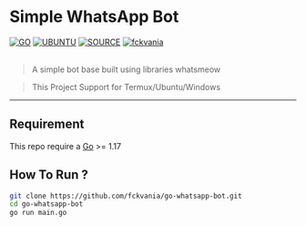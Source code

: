 # Simple WhatsApp Bot

[![GO](https://img.shields.io/badge/golang-v1.18-blue)](https://go.dev/) [![UBUNTU](https://img.shields.io/badge/ubuntu-v20.04-orange)](https://releases.ubuntu.com/impish/) [![SOURCE](https://img.shields.io/badge/tulir-2.2208.14-lightgrey)](https://github.com/tulir/whatsmeow) [![fckvania](https://img.shields.io/badge/WA-ME.svg)](https://wa.me/6281236031617) <br><br>

> A simple bot base built using libraries whatsmeow

> This Project Support for Termux/Ubuntu/Windows

----

## Requirement

This repo require a [Go](https://go.dev/) >= 1.17

## How To Run ?

```bash
git clone https://github.com/fckvania/go-whatsapp-bot.git
cd go-whatsapp-bot
go run main.go
```